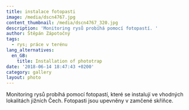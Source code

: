 ```yaml
---
title: instalace fotopasti
image: /media/dscn4767.jpg
content_thumbnail: /media/dscn4767_320.jpg
description: 'Monitoring rysů probíhá pomocí fotopastí. '
author: Štěpán Zápotočný
tags:
  - rys; práce v terénu
lang_alternatives:
  en_GB:
    title: Installation of phototrap
date: '2018-06-14 18:47:43 +0200'
category: gallery
layout: photo
---
```

Monitoring rysů probíhá pomocí fotopastí, které se instalují ve vhodných lokalitách jižních Čech. Fotopasti jsou upevněny v zamčené skříňce.
